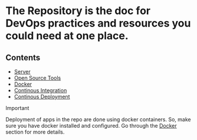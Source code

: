 # The Repository is the doc for DevOps practices and resources you could need at one place.

## Contents
- [Server](/Server/)
- [Open Source Tools](/Tools/)
- [Docker](/Docker/)
- [Continous Integration](/CI/)
- [Continous Deployment](/CD/)

> [!IMPORTANT]
> Deployment of apps in the repo are done using docker containers. So, make sure you have docker installed and configured. Go through the [Docker](/Docker/) section for more details.